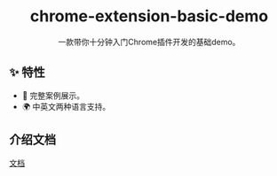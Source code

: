 <h1 align="center">chrome-extension-basic-demo</h1>
<div align="center">
一款带你十分钟入门Chrome插件开发的基础demo。
</div>

## ✨ 特性

- 🌈 完整案例展示。
- 🌍 中英文两种语言支持。

## 介绍文档

[文档](https://www.jianshu.com/p/9d8ddfe3403e)
